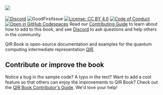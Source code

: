 # <img src="https://github.com/crazy4pi314/qir-book/blob/main/qir-book/assets/logo.svg?raw=true" />

[![Discord](https://img.shields.io/discord/764231928676089909)](https://discord.gg/unitary-fund-764231928676089909)
![GoodFirstIssue](https://img.shields.io/badge/good%20first%20issue-0%20open-green)
[![License: CC BY 4.0](https://licensebuttons.net/l/by/4.0/80x15.png)](https://creativecommons.org/licenses/by/4.0/)
[![Code of Conduct](https://img.shields.io/badge/code-of%20conduct-green.svg)](https://github.com/qir-alliance/qir-book/blob/main/CODE_OF_CONDUCT.md)
[![Open in GitHub Codespaces](https://github.com/codespaces/badge.svg)](https://parianaghavi-fictional-journey-7x7qpq7wg6qcwxrp.github.dev/)
Read our [Contributing Guide](reference/_contributing.md) to learn about how to add to this book, and see [Discord](https://discord.gg/unitary-fund-764231928676089909) to ask questions and help others in the community.


QIR Book is open-source documentation and examples for the quantum computing intermediate representation [QIR](http://qir-alliance.org/).
## Contribute or improve the book

Notice a bug in the sample code? A typo in the text? Want to add a cool feature so that others can enjoy the improvements to QIR Book? Check out the [QIR Book Contributor's Guide](https://jupyterbook.org/contribute/intro.html). We'd love your help!
